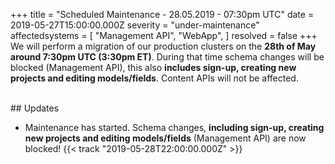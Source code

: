 +++
title = "Scheduled Maintenance - 28.05.2019 - 07:30pm UTC"
date = 2019-05-27T15:00:00.000Z
severity = "under-maintenance"
affectedsystems = [
  "Management API",
  "WebApp",
]
resolved = false
+++
We will perform a migration of our production clusters on the **28th of May around 7:30pm UTC (3:30pm ET)**. During that time schema changes will be blocked (Management API), this also **includes sign-up, creating new projects and editing models/fields**. Content APIs will not be affected.

<br/>
## Updates

- Maintenance has started. Schema changes, **including sign-up, creating new projects and editing models/fields** (Management API) are now blocked! {{< track "2019-05-28T22:00:00.000Z" >}}